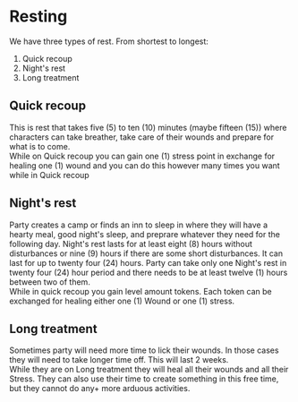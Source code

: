 # Resting

We have three types of rest. From shortest to longest:  
1. Quick recoup
2. Night's rest
3. Long treatment

## Quick recoup

This is rest that takes five (5) to ten (10) minutes (maybe fifteen (15)) where characters can take breather, take care of their wounds and prepare for what is to come.  
While on Quick recoup you can gain one (1) stress point in exchange for healing one (1) wound and you can do this however many times you want while in Quick recoup

## Night's rest

Party creates a camp or finds an inn to sleep in where they will have a hearty meal, good night's sleep, and preprare whatever they need for the following day. Night's rest lasts for at least eight (8) hours without disturbances or nine (9) hours if there are some short disturbances. It can last for up to twenty four (24) hours. Party can take only one Night's rest in twenty four (24) hour period and there needs to be at least twelve (1) hours between two of them.  
While in quick recoup you gain level amount tokens. Each token can be exchanged for healing either one (1) Wound or one (1) stress.

## Long treatment

Sometimes party will need more time to lick their wounds. In those cases they will need to take longer time off. This will last 2 weeks.  
While they are on Long treatment they will heal all their wounds and all their Stress. They can also use their time to create something in this free time, but they cannot do any+ more arduous activities.